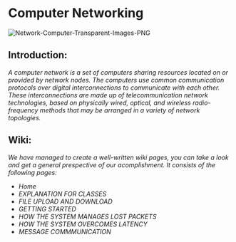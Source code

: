 # Computer Networking
![Network-Computer-Transparent-Images-PNG](https://user-images.githubusercontent.com/75171676/156900924-c2caf148-9452-415c-9941-3e7716045ffe.png)

## Introduction:
  _A computer network is a set of computers sharing resources located on or provided by network nodes. The computers use common communication protocols over digital interconnections to communicate with each other. These interconnections are made up of telecommunication network technologies, based on physically wired, optical, and wireless radio-frequency methods that may be arranged in a variety of network topologies._
  
## Wiki:
  _We have managed to create a well-written wiki pages, you can take a look and get a general prespective of our acomplishment.
  It consists of the following pages:_
  - _Home_
  - _EXPLANATION FOR CLASSES_
  - _FILE UPLOAD AND DOWNLOAD_
  - _GETTING STARTED_
  - _HOW THE SYSTEM MANAGES LOST PACKETS_
  - _HOW THE SYSTEM OVERCOMES LATENCY_
  - _MESSAGE COMMMUNICATION_
